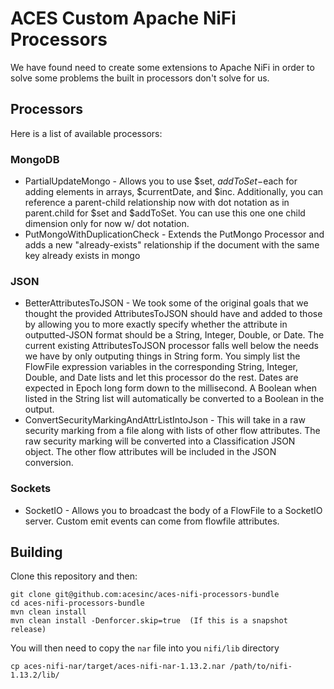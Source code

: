 # ACES Custom Apache NiFi Processors

We have found need to create some extensions to Apache NiFi in order to solve some problems the built in processors don't solve for us.  

## Processors

Here is a list of available processors:

### MongoDB

* PartialUpdateMongo - Allows you to use $set, $addToSet-$each for adding elements in arrays, $currentDate, and $inc. Additionally, you can reference a parent-child relationship now with dot notation as in parent.child for $set and $addToSet. You can use this one one child dimension only for now w/ dot notation.
* PutMongoWithDuplicationCheck - Extends the PutMongo Processor and adds a new "already-exists" relationship if the document with the same key already exists in mongo

### JSON

* BetterAttributesToJSON - We took some of the original goals that we thought the provided AttributesToJSON should have and added to those by allowing you to more exactly specify whether the attribute in outputted-JSON format should be a String, Integer, Double, or Date. The current existing AttributesToJSON processor falls well below the needs we have by only outputing things in String form. You simply list the FlowFile expression variables in the corresponding String, Integer, Double, and Date lists and let this processor do the rest.  Dates are expected in Epoch long form down to the millisecond.  A Boolean when listed in the String list will automatically be converted to a Boolean in the output.
* ConvertSecurityMarkingAndAttrListIntoJson - This will take in a raw security marking from a file along with lists of other flow attributes.  The raw security marking will be converted into a Classification JSON object.  The other flow attributes will be included in the JSON conversion.

### Sockets
* SocketIO - Allows you to broadcast the body of a FlowFile to a SocketIO server.  Custom emit events can come from flowfile attributes.

## Building

Clone this repository and then:

```
git clone git@github.com:acesinc/aces-nifi-processors-bundle
cd aces-nifi-processors-bundle
mvn clean install
mvn clean install -Denforcer.skip=true  (If this is a snapshot release)
```

You will then need to copy the `nar` file into you `nifi/lib` directory

```
cp aces-nifi-nar/target/aces-nifi-nar-1.13.2.nar /path/to/nifi-1.13.2/lib/
```